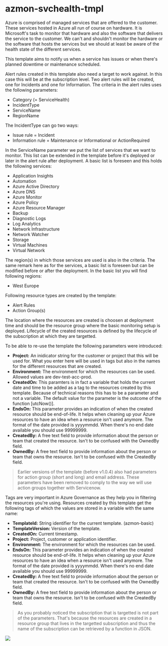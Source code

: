 # azmon-svchealth-tmpl

Azure is comprised of managed services that are offered to the customer. These services hosted in Azure all run of course on hardware. It is Microsoft's task to monitor that hardware and also the software that delivers the service to the customer. We can't and shouldn't monitor the hardware or the software that hosts the services but we should at least be aware of the health state of the different services.

This template aims to notify us when a service has issues or when there's planned downtime or maintenance scheduled.

Alert rules created in this template also need a target to work against. In this case this will be at the subscription level. Two alert rules will be created, one for Incidents and one for Information. The criteria in the alert rules uses the following parameters:

- Category (= ServiceHealth)
- IncidentType
- ServiceName
- RegionName

The IncidentType can go two ways:

- Issue rule = Incident
- Information rule = Maintenance or Informational or ActionRequired

In the ServiceName parameter we put the list of services that we want to monitor. This list can be extended in the template before it's deployed or later in the alert rule after deployment. A basic list is foreseen and this holds the following services:

- Application Insights
- Automation
- Azure Active Directory
- Azure DNS
- Azure Monitor
- Azure Policy
- Azure Resource Manager
- Backup
- Diagnostic Logs
- Log Analytics
- Network Infrastructure
- Network Watcher
- Storage
- Virtual Machines
- Virtual Network

The region(s) in which those services are used is also in the criteria. The same remark here as for the services, a basic list is foreseen but can be modified before or after the deployment. In the basic list you will find following regions:

- West Europe

Following resource types are created by the template:

- Alert Rules
- Action Group(s)

The location where the resources are created is choosen at deployment time and should be the resource group where the basic monitoring setup is deployed. Lifecycle of the created resources is defined by the lifecycle of the subscription at which they are targetted.

To be able to re-use the template the following parameters were introduced:

- **Project:** An inidicator string for the customer or project that this will be used for. What you enter here will be used in tags but also in the names for the different resources that are created.
- **Environment:** The environment for which the resources can be used. Allowed values are dev-test-acc-prod.
- **CreatedOn:** This paramters is in fact a variable that holds the current date and time to be added as a tag to the resources created by this template. Because of technical reasons this has to be a parameter and not a variable. The default value for the parameter is the outcome of the function [utcNow()].
- **EndsOn:** This parameter provides an indication of when the created resource should be end-of-life. It helps when cleaning up your Azure resources to have an idea when a resource isn't used anymore. The format of the date provided is yyyymmdd. When there's no end date available you should use 99999999.
- **CreatedBy:** A free text field to provide information about the person or team that created the resource. Isn't to be confused with the OwnedBy field.
- **OwnedBy:** A free text field to provide information about the person or team that owns the resource. Isn't to be confused with the CreatedBy field.

> Earlier versions of the template (before v1.0.4) also had parameters for action group (short and long) and email address. These parameters have been removed to comply to the way we will use action groups together with Servicenow.

Tags are very important in Azure Governance as they help you in filtering the resources you're using. Resources created by this template get the following tags of which the values are stored in a variable with the same name:

- **TemplateId:** String identifier for the current template. (azmon-basic)
- **TemplateVersion:** Version of the template.
- **CreatedOn:** Current timestamp.
- **Project:** Project, customer or application identifier.
- **Environment:** The environment for which the resources can be used.
- **EndsOn:** This parameter provides an indication of when the created resource should be end-of-life. It helps when cleaning up your Azure resources to have an idea when a resource isn't used anymore. The format of the date provided is yyyymmdd. When there's no end date available you should use 99999999.
- **CreatedBy:** A free text field to provide information about the person or team that created the resource. Isn't to be confused with the OwnedBy field.
- **OwnedBy:** A free text field to provide information about the person or team that owns the resource. Isn't to be confused with the CreatedBy field.

> As you probably noticed the subscription that is targetted is not part of the parameters. That's because the resources are created in a resource group that lives in the targetted subscription and thus the name of the subscription can be retrieved by a function in JSON.

<a href="https://portal.azure.com/#create/Microsoft.Template/uri/https%3A%2F%2Fraw.githubusercontent.com%2Fmydur%2FARMtemplates%2Fmaster%2Fazmon-svchealth-tmpl%2F%5Fworking%2Ftemplate.json" target="_blank">
<img src="http://azuredeploy.net/deploybutton.png"/>
</a><br />
